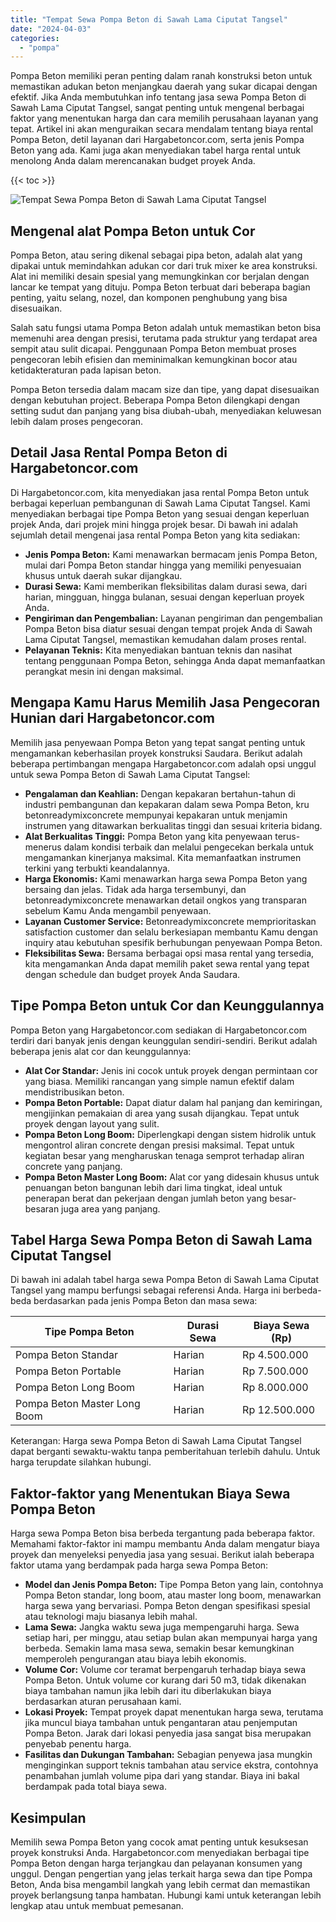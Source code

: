 ```yaml
---
title: "Tempat Sewa Pompa Beton di Sawah Lama Ciputat Tangsel"
date: "2024-04-03"
categories: 
  - "pompa"
---
```




Pompa Beton memiliki peran penting dalam ranah konstruksi beton untuk memastikan adukan beton menjangkau daerah yang sukar dicapai dengan efektif. Jika Anda membutuhkan info tentang jasa sewa Pompa Beton di Sawah Lama Ciputat Tangsel, sangat penting untuk mengenal berbagai faktor yang menentukan harga dan cara memilih perusahaan layanan yang tepat. Artikel ini akan menguraikan secara mendalam tentang biaya rental Pompa Beton, detil layanan dari Hargabetoncor.com, serta jenis Pompa Beton yang ada. Kami juga akan menyediakan tabel harga rental untuk menolong Anda dalam merencanakan budget proyek Anda.

{{< toc >}}

![Tempat Sewa Pompa Beton di Sawah Lama Ciputat Tangsel](https://hargareadymixid.github.io/pompa/concrete-pump%20(30).png)

## Mengenal alat Pompa Beton untuk Cor

Pompa Beton, atau sering dikenal sebagai pipa beton, adalah alat yang dipakai untuk memindahkan adukan cor dari truk mixer ke area konstruksi. Alat ini memiliki desain spesial yang memungkinkan cor berjalan dengan lancar ke tempat yang dituju. Pompa Beton terbuat dari beberapa bagian penting, yaitu selang, nozel, dan komponen penghubung yang bisa disesuaikan.

Salah satu fungsi utama Pompa Beton adalah untuk memastikan beton bisa memenuhi area dengan presisi, terutama pada struktur yang terdapat area sempit atau sulit dicapai. Penggunaan Pompa Beton membuat proses pengecoran lebih efisien dan meminimalkan kemungkinan bocor atau ketidakteraturan pada lapisan beton.

Pompa Beton tersedia dalam macam size dan tipe, yang dapat disesuaikan dengan kebutuhan project. Beberapa Pompa Beton dilengkapi dengan setting sudut dan panjang yang bisa diubah-ubah, menyediakan keluwesan lebih dalam proses pengecoran.

## Detail Jasa Rental Pompa Beton di Hargabetoncor.com

Di Hargabetoncor.com, kita menyediakan jasa rental Pompa Beton untuk berbagai keperluan pembangunan di Sawah Lama Ciputat Tangsel. Kami menyediakan berbagai tipe Pompa Beton yang sesuai dengan keperluan projek Anda, dari projek mini hingga projek besar. Di bawah ini adalah sejumlah detail mengenai jasa rental Pompa Beton yang kita sediakan:

- **Jenis Pompa Beton:** Kami menawarkan bermacam jenis Pompa Beton, mulai dari Pompa Beton standar hingga yang memiliki penyesuaian khusus untuk daerah sukar dijangkau.
- **Durasi Sewa:** Kami memberikan fleksibilitas dalam durasi sewa, dari harian, mingguan, hingga bulanan, sesuai dengan keperluan proyek Anda.
- **Pengiriman dan Pengembalian:** Layanan pengiriman dan pengembalian Pompa Beton bisa diatur sesuai dengan tempat projek Anda di Sawah Lama Ciputat Tangsel, memastikan kemudahan dalam proses rental.
- **Pelayanan Teknis:** Kita menyediakan bantuan teknis dan nasihat tentang penggunaan Pompa Beton, sehingga Anda dapat memanfaatkan perangkat mesin ini dengan maksimal.

## Mengapa Kamu Harus Memilih Jasa Pengecoran Hunian dari Hargabetoncor.com

Memilih jasa penyewaan Pompa Beton yang tepat sangat penting untuk mengamankan keberhasilan proyek konstruksi Saudara. Berikut adalah beberapa pertimbangan mengapa Hargabetoncor.com adalah opsi unggul untuk sewa Pompa Beton di Sawah Lama Ciputat Tangsel:

- **Pengalaman dan Keahlian:** Dengan kepakaran bertahun-tahun di industri pembangunan dan kepakaran dalam sewa Pompa Beton, kru betonreadymixconcrete mempunyai kepakaran untuk menjamin instrumen yang ditawarkan berkualitas tinggi dan sesuai kriteria bidang.
- **Alat Berkualitas Tinggi:** Pompa Beton yang kita penyewaan terus-menerus dalam kondisi terbaik dan melalui pengecekan berkala untuk mengamankan kinerjanya maksimal. Kita memanfaatkan instrumen terkini yang terbukti keandalannya.
- **Harga Ekonomis:** Kami menawarkan harga sewa Pompa Beton yang bersaing dan jelas. Tidak ada harga tersembunyi, dan betonreadymixconcrete menawarkan detail ongkos yang transparan sebelum Kamu Anda mengambil penyewaan.
- **Layanan Customer Service:** Betonreadymixconcrete memprioritaskan satisfaction customer dan selalu berkesiapan membantu Kamu dengan inquiry atau kebutuhan spesifik berhubungan penyewaan Pompa Beton.
- **Fleksibilitas Sewa:** Bersama berbagai opsi masa rental yang tersedia, kita mengamankan Anda dapat memilih paket sewa rental yang tepat dengan schedule dan budget proyek Anda Saudara.

## Tipe Pompa Beton untuk Cor dan Keunggulannya

Pompa Beton yang Hargabetoncor.com sediakan di Hargabetoncor.com terdiri dari banyak jenis dengan keunggulan sendiri-sendiri. Berikut adalah beberapa jenis alat cor dan keunggulannya:

- **Alat Cor Standar:** Jenis ini cocok untuk proyek dengan permintaan cor yang biasa. Memiliki rancangan yang simple namun efektif dalam mendistribusikan beton.
- **Pompa Beton Portable:** Dapat diatur dalam hal panjang dan kemiringan, mengijinkan pemakaian di area yang susah dijangkau. Tepat untuk proyek dengan layout yang sulit.
- **Pompa Beton Long Boom:** Diperlengkapi dengan sistem hidrolik untuk mengontrol aliran concrete dengan presisi maksimal. Tepat untuk kegiatan besar yang mengharuskan tenaga semprot terhadap aliran concrete yang panjang.
- **Pompa Beton Master Long Boom:** Alat cor yang didesain khusus untuk penuangan beton bangunan lebih dari lima tingkat, ideal untuk penerapan berat dan pekerjaan dengan jumlah beton yang besar-besaran juga area yang panjang.

## Tabel Harga Sewa Pompa Beton di Sawah Lama Ciputat Tangsel

Di bawah ini adalah tabel harga sewa Pompa Beton di Sawah Lama Ciputat Tangsel yang mampu berfungsi sebagai referensi Anda. Harga ini berbeda-beda berdasarkan pada jenis Pompa Beton dan masa sewa:

| Tipe Pompa Beton | Durasi Sewa | Biaya Sewa (Rp) |
| --- | --- | --- |
| Pompa Beton Standar | Harian | Rp 4.500.000 |
| Pompa Beton Portable | Harian | Rp 7.500.000 |
| Pompa Beton Long Boom | Harian | Rp 8.000.000 |
| Pompa Beton Master Long Boom | Harian | Rp 12.500.000 |

Keterangan: Harga sewa Pompa Beton di Sawah Lama Ciputat Tangsel dapat berganti sewaktu-waktu tanpa pemberitahuan terlebih dahulu. Untuk harga terupdate silahkan hubungi.

## Faktor-faktor yang Menentukan Biaya Sewa Pompa Beton

Harga sewa Pompa Beton bisa berbeda tergantung pada beberapa faktor. Memahami faktor-faktor ini mampu membantu Anda dalam mengatur biaya proyek dan menyeleksi penyedia jasa yang sesuai. Berikut ialah beberapa faktor utama yang berdampak pada harga sewa Pompa Beton:

- **Model dan Jenis Pompa Beton:** Tipe Pompa Beton yang lain, contohnya Pompa Beton standar, long boom, atau master long boom, menawarkan harga sewa yang bervariasi. Pompa Beton dengan spesifikasi spesial atau teknologi maju biasanya lebih mahal.
- **Lama Sewa:** Jangka waktu sewa juga mempengaruhi harga. Sewa setiap hari, per minggu, atau setiap bulan akan mempunyai harga yang berbeda. Semakin lama masa sewa, semakin besar kemungkinan memperoleh pengurangan atau biaya lebih ekonomis.
- **Volume Cor:** Volume cor teramat berpengaruh terhadap biaya sewa Pompa Beton. Untuk volume cor kurang dari 50 m3, tidak dikenakan biaya tambahan namun jika lebih dari itu diberlakukan biaya berdasarkan aturan perusahaan kami.
- **Lokasi Proyek:** Tempat proyek dapat menentukan harga sewa, terutama jika muncul biaya tambahan untuk pengantaran atau penjemputan Pompa Beton. Jarak dari lokasi penyedia jasa sangat bisa merupakan penyebab penentu harga.
- **Fasilitas dan Dukungan Tambahan:** Sebagian penyewa jasa mungkin menginginkan support teknis tambahan atau service ekstra, contohnya penambahan jumlah volume pipa dari yang standar. Biaya ini bakal berdampak pada total biaya sewa.

## Kesimpulan

Memilih sewa Pompa Beton yang cocok amat penting untuk kesuksesan proyek konstruksi Anda. Hargabetoncor.com menyediakan berbagai tipe Pompa Beton dengan harga terjangkau dan pelayanan konsumen yang unggul. Dengan pengertian yang jelas terkait harga sewa dan tipe Pompa Beton, Anda bisa mengambil langkah yang lebih cermat dan memastikan proyek berlangsung tanpa hambatan. Hubungi kami untuk keterangan lebih lengkap atau untuk membuat pemesanan.
